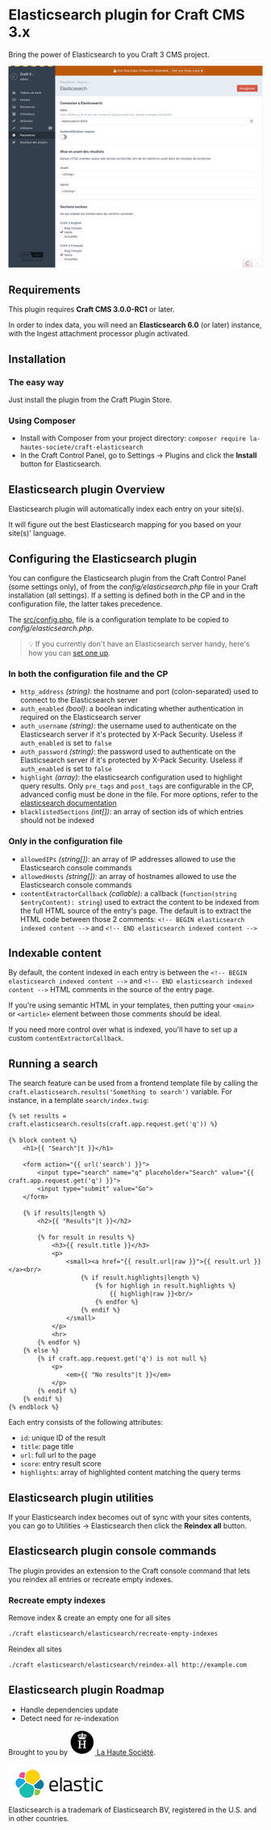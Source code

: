 # Elasticsearch plugin for Craft CMS 3.x

Bring the power of Elasticsearch to you Craft 3 CMS project.

![Plugin screenshot](resources/img/plugin-screenshot.png)



## Requirements

This plugin requires **Craft CMS 3.0.0-RC1** or later.

In order to index data, you will need an **Elasticsearch 6.0** (or later) 
instance, with the Ingest attachment processor plugin activated.


## Installation

### The easy way

Just install the plugin from the Craft Plugin Store.

### Using Composer

  - Install with Composer from your project directory: `composer require la-hautes-societe/craft-elasticsearch`
  - In the Craft Control Panel, go to Settings → Plugins and click the **Install** button for Elasticsearch.
 

 
## Elasticsearch plugin Overview

Elasticsearch plugin will automatically index each entry on your site(s).

It will figure out the best Elasticsearch mapping for you based on your site(s)' language. 



## Configuring the Elasticsearch plugin

You can configure the Elasticsearch plugin from the Craft Control Panel (some settings only), of from the 
_config/elasticsearch.php_ file in your Craft installation (all settings). If a setting is defined both in the CP and in
the configuration file, the latter takes precedence.

The [src/config.php](./src/config.php), file is a configuration template to be copied to _config/elasticsearch.php_.

> 💡 If you currently don't have an Elasticsearch server handy, here's how you can [set one up](./elasticsearch-quickstart.md).

### In both the configuration file and the CP

  - `http_address` _(string)_: the hostname and port (colon-separated) used to connect to the Elasticsearch server
  - `auth_enabled` _(bool)_: a boolean indicating whether authentication in required on the Elasticsearch server
  - `auth_username` _(string)_: the username used to authenticate on the Elasticsearch server if it's protected by
    X-Pack Security. Useless if `auth_enabled` is set to `false`
  - `auth_password` _(string)_: the password used to authenticate on the Elasticsearch server if it's protected by
    X-Pack Security. Useless if `auth_enabled` is set to `false`
  - `highlight` _(array)_: the elasticsearch configuration used to highlight query results. Only `pre_tags` and 
    `post_tags` are configurable in the CP, advanced config must be done in the file. 
    For more options, refer to the [elasticsearch documentation][]
  - `blacklistedSections` _(int[])_: an array of section ids of which entries should not be indexed


### Only in the configuration file

  - `allowedIPs` _(string[])_: an array of IP addresses allowed to use the Elasticsearch console commands
  - `allowedHosts` _(string[])_: an array of hostnames allowed to use the Elasticsearch console commands
  - `contentExtractorCallback` _(callable)_: a callback (`function(string $entryContent): string`) used to extract the
    content to be indexed from the full HTML source of the entry's page. The default is to extract the HTML code between
    those 2 comments: `<!-- BEGIN elasticsearch indexed content -->` and `<!-- END elasticsearch indexed content -->`

[elasticsearch documentation]: https://www.elastic.co/guide/en/elasticsearch/reference/6.x/search-request-highlighting.html



## Indexable content

By default, the content indexed in each entry is between the `<!-- BEGIN elasticsearch indexed content -->` 
and `<!-- END elasticsearch indexed content -->` HTML comments in the source of the entry page.

If you're using semantic HTML in your templates, then putting your `<main>` or `<article>` element between 
those comments should be ideal. 

If you need more control over what is indexed, you'll have to set up a custom `contentExtractorCallback`.


## Running a search

The search feature can be used from a frontend template file by calling the 
`craft.elasticsearch.results('Something to search')` variable.
For instance, in a template `search/index.twig`:

```twig
{% set results = craft.elasticsearch.results(craft.app.request.get('q')) %}

{% block content %}
    <h1>{{ "Search"|t }}</h1>

    <form action="{{ url('search') }}">
        <input type="search" name="q" placeholder="Search" value="{{ craft.app.request.get('q') }}">
        <input type="submit" value="Go">
    </form>

    {% if results|length %}
        <h2>{{ "Results"|t }}</h2>

        {% for result in results %}
            <h3>{{ result.title }}</h3>
            <p>
                <small><a href="{{ result.url|raw }}">{{ result.url }}</a><br/>
                    {% if result.highlights|length %}
                        {% for highligh in result.highlights %}
                            {{ highligh|raw }}<br/>
                        {% endfor %}
                    {% endif %}
                </small>
            </p>
            <hr>
        {% endfor %}
    {% else %}
        {% if craft.app.request.get('q') is not null %}
            <p>
                <em>{{ "No results"|t }}</em>
            </p>
        {% endif %}
    {% endif %}
{% endblock %}
```

Each entry consists of the following attributes:

  - `id`: unique ID of the result
  - `title`: page title
  - `url`: full url to the page
  - `score`: entry result score
  - `highlights`: array of highlighted content matching the query terms



## Elasticsearch plugin utilities

If your Elasticsearch index becomes out of sync with your sites contents, you 
can go to Utilities → Elasticsearch then click the **Reindex all** button.



## Elasticsearch plugin console commands

The plugin provides an extension to the Craft console command that lets you reindex all entries or recreate empty 
indexes.


### Recreate empty indexes

Remove index & create an empty one for all sites

````sh
./craft elasticsearch/elasticsearch/recreate-empty-indexes
````

Reindex all sites 

````sh
./craft elasticsearch/elasticsearch/reindex-all http://example.com
````



## Elasticsearch plugin Roadmap

* Handle dependencies update 
* Detect need for re-indexation

Brought to you by [![LHS Logo](resources/img/lhs.png) La Haute Société][lhs-site].

[![Elastic](resources/img/elastic-logo.png)][elastic-site]  
Elasticsearch is a trademark of Elasticsearch BV, registered in the U.S. and in
other countries.

[lhs-site]: https://www.lahautesociete.com
[elastic-site]: https://www.elastic.co/brand
